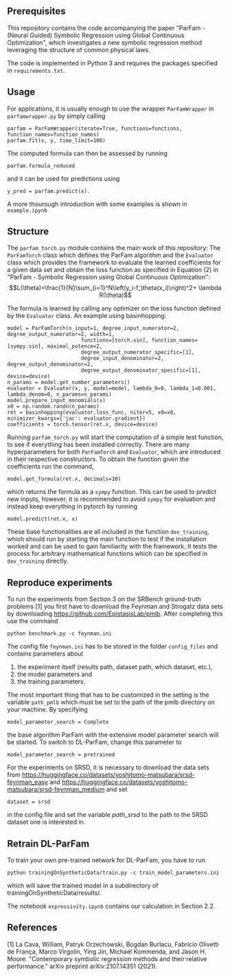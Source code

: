 ## Prerequisites

This repository contains the code accompanying the paper "ParFam - (Neural Guided) Symbolic Regression using Global Continuous
Optimization", which investigates a new symbolic regression method leveraging the structure of common physical laws.

The code is implemented in Python 3 and requires the packages specified in ``requirements.txt``.

## Usage

For applications, it is usually enough to use the wrapper `ParFamWrapper` in `parfamwrapper.py` by simply calling

````
parfam = ParFamWrapper(iterate=True, functions=functions, function_names=function_names)
parfam.fit(x, y, time_limit=100)
````

The computed formula can then be assessed by running 
````
parfam.formula_reduced
````
and it can be used for predictions using
````
y_pred = parfam.predict(x).
````
A more thourough introduction with some examples is shown in `example.ipynb`

## Structure

The `parfam_torch.py` module contains the main work of this repository: The `ParFamTorch` class which defines the ParFam
algorithm and the `Evaluator` class which provides the framework to evaluate the learned coefficients for a given data 
set and obtain the loss function as specified in Equation (2) in "ParFam - Symbolic Regression using Global Continuous
Optimization":
$$L(\theta)=\frac{1}{N}\sum_{i=1}^N\left(y_i-f_\theta(x_i)\right)^2+ \lambda R(\theta)$$

The formula is learned by calling any optimizer on the loss function defined by the `Evaluator` class. An example using 
basinhopping:
````
model = ParFamTorch(n_input=1, degree_input_numerator=2, degree_output_numerator=2, width=1,
                        functions=[torch.sin], function_names=[sympy.sin], maximal_potence=2,
                        degree_output_numerator_specific=[1],
                        degree_input_denominator=2, degree_output_denominator=2,
                        degree_output_denominator_specific=[1], device=device)
n_params = model.get_number_parameters()
evaluator = Evaluator(x, y, model=model, lambda_0=0, lambda_1=0.001, lambda_denom=0, n_params=n_params)
model.prepare_input_monomials(x)
x0 = np.random.randn(n_params)
ret = basinhopping(evaluator.loss_func, niter=5, x0=x0, minimizer_kwargs={'jac': evaluator.gradient})
coefficients = torch.tensor(ret.x, device=device)
````

Running `parfam_torch.py` will start the computation of a simple test function, to see if everything has been installed 
correctly. There are many hyperparameters for both `ParFamTorch` and `Evaluator`, which are introduced in their 
respective constructors. To obtain the function given the coefficients run the command,

````
model.get_formula(ret.x, decimals=10)
````
which returns the formula as a `sympy` function. This can be used to predict new inputs, however, it is recommended to 
avoid `sympy` for evaluation and instead keep everything in pytorch by running
````
model.predict(ret.x, x)
````

These base functionalities are all included in the function `dev_training`, which should run by starting the main 
function to test if the installation worked and can be used to gain familiarity with the framework. It tests the process
for arbitrary mathematical functions which can be specified in `dev_training` directly. 

## Reproduce experiments

To run the experiments from Section 3 on the SRBench ground-truth problems [1] you first have to download the Feynman 
and Strogatz data sets by downloading https://github.com/EpistasisLab/pmlb. After completing this use the command

````
python benchmark.py -c feynman.ini
````

The config file `feynman.ini` has to be stored in the folder `config_files` and contains parameters about 

1. the experiment itself (results path, dataset path, which dataset, etc.),
2. the model parameters and
3. the training parameters.

The most important thing that has to be customized in the setting is the variable `path_pmlb` which must be set to the
path of the pmlb directory on your machine. By specifying 
````
model_parameter_search = Complete
````
the base algorithm ParFam with the extensive model parameter search will be started. To switch to DL-ParFam, change this 
parameter to
````
model_parameter_search = pretrained
````
For the experiments on SRSD, it is necessary to download the data sets from https://huggingface.co/datasets/yoshitomo-matsubara/srsd-feynman_easy
and https://huggingface.co/datasets/yoshitomo-matsubara/srsd-feynman_medium and set 
````
dataset = srsd
````
in the config file and set the variable *path_srsd* to the path to the SRSD dataset one is interested in.

## Retrain DL-ParFam

To train your own pre-trained network for DL-ParFam, you have to run
````
python trainingOnSyntheticData/train.py -c train_model_parameters.ini
````
which will save the trained model in a subdirectory of trainingOnSyntheticData/results/.


The notebook `expressivity.ipynb` contains our calculation in Section 2.2.



## References

[1] La Cava, William, Patryk Orzechowski, Bogdan Burlacu, Fabrício Olivetti de França, Marco Virgolin, Ying Jin, 
Michael Kommenda, and Jason H. Moore. "Contemporary symbolic regression methods and their relative performance." 
arXiv preprint arXiv:2107.14351 (2021).
